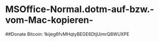 MSOffice-Normal.dotm-auf-bzw.-vom-Mac-kopieren-
===============================================

##Donate
Bitcoin: 1kijeg6fvMHqtyBEGE6DtjUimrQ8WUXPE
